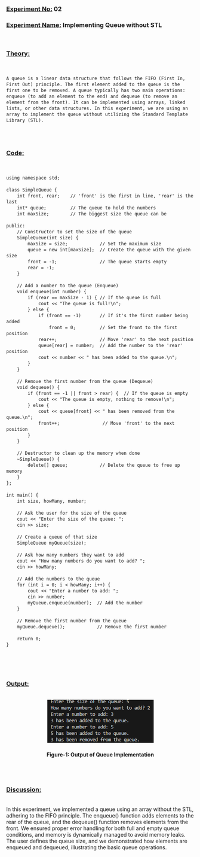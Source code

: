 ### **<u>Experiment No:</u> 02**

### **<u>Experiment Name:</u> Implementing Queue without STL** 

<br>

### **<u>Theory:</u>**
                 
<br>                 
  
    A queue is a linear data structure that follows the FIFO (First In, First Out) principle. The first element added to the queue is the first one to be removed. A queue typically has two main operations: enqueue (to add an element to the end) and dequeue (to remove an element from the front). It can be implemented using arrays, linked lists, or other data structures. In this experiment, we are using an array to implement the queue without utilizing the Standard Template Library (STL).
      

<br> <br>



### **<u>Code:</u>**
<br>

```#include <iostream>
using namespace std;

class SimpleQueue {
    int front, rear;    // 'front' is the first in line, 'rear' is the last
    int* queue;         // The queue to hold the numbers
    int maxSize;        // The biggest size the queue can be

public:
    // Constructor to set the size of the queue
    SimpleQueue(int size) {
        maxSize = size;            // Set the maximum size
        queue = new int[maxSize];  // Create the queue with the given size
        front = -1;                // The queue starts empty
        rear = -1;
    }

    // Add a number to the queue (Enqueue)
    void enqueue(int number) {
        if (rear == maxSize - 1) { // If the queue is full
            cout << "The queue is full!\n";
        } else {
            if (front == -1)       // If it's the first number being added
                front = 0;         // Set the front to the first position
            rear++;                // Move 'rear' to the next position
            queue[rear] = number;  // Add the number to the 'rear' position
            cout << number << " has been added to the queue.\n";
        }
    }

    // Remove the first number from the queue (Dequeue)
    void dequeue() {
        if (front == -1 || front > rear) {  // If the queue is empty
            cout << "The queue is empty, nothing to remove!\n";
        } else {
            cout << queue[front] << " has been removed from the queue.\n";
            front++;                // Move 'front' to the next position
        }
    }

    // Destructor to clean up the memory when done
    ~SimpleQueue() {
        delete[] queue;            // Delete the queue to free up memory
    }
};

int main() {
    int size, howMany, number;

    // Ask the user for the size of the queue
    cout << "Enter the size of the queue: ";
    cin >> size;

    // Create a queue of that size
    SimpleQueue myQueue(size);

    // Ask how many numbers they want to add
    cout << "How many numbers do you want to add? ";
    cin >> howMany;

    // Add the numbers to the queue
    for (int i = 0; i < howMany; i++) {
        cout << "Enter a number to add: ";
        cin >> number;
        myQueue.enqueue(number);  // Add the number
    }

    // Remove the first number from the queue
    myQueue.dequeue();            // Remove the first number

    return 0;
}


```


<br><br>



### **<u>Output:</u>** 
<br>

<div align="center">
<img src="./queue.png">
<br>
<h4> Figure-1: Output of Queue Implementation </h4> 
</div>


<br><br>




### **<u>Discussion:</u>** 
<br>
In this experiment, we implemented a queue using an array without the STL, adhering to the FIFO principle. The enqueue() function adds elements to the rear of the queue, and the dequeue() function removes elements from the front. We ensured proper error handling for both full and empty queue conditions, and memory is dynamically managed to avoid memory leaks. The user defines the queue size, and we demonstrated how elements are enqueued and dequeued, illustrating the basic queue operations.




